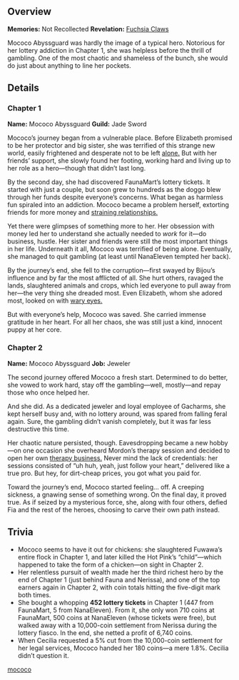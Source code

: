 <!-- title: Mococo Abyssguard -->
<!-- quote: I'm not a criminal, I'm Mococo!-->
<!-- chapters: -1 -->
<!-- images: (Mococo's Chapter 1 Profile), (Mococo fighting along with Fuwawa), (Mococo's Chapter 2 Profile), (Mococo turning against Fia in Chapter 2's Ending) -->
<!-- model: false -->

## Overview

**Memories:** Not Recollected
**Revelation:** [Fuchsia Claws](#entry:fuchsia-claws-entry)

Mococo Abyssguard was hardly the image of a typical hero. Notorious for her lottery addiction in Chapter 1, she was helpless before the thrill of gambling. One of the most chaotic and shameless of the bunch, she would do just about anything to line her pockets.

## Details

### Chapter 1

**Name:** Mococo Abyssguard
**Guild:** Jade Sword

Mococo’s journey began from a vulnerable place. Before Elizabeth promised to be her protector and big sister, she was terrified of this strange new world, easily frightened and desperate not to be left [alone.](https://www.youtube.com/live/OSjlqA0FS9Q?feature=shared&t=4128) But with her friends’ support, she slowly found her footing, working hard and living up to her role as a hero—though that didn’t last long.

By the second day, she had discovered FaunaMart’s lottery tickets. It started with just a couple, but soon grew to hundreds as the doggo blew through her funds despite everyone’s concerns. What began as harmless fun spiraled into an addiction. Mococo became a problem herself, extorting friends for more money and [straining relationships.](https://www.youtube.com/live/5swK4fB2smo?t=1251)

Yet there were glimpses of something more to her. Her obsession with money led her to understand she actually needed to _work_ for it—do business, hustle. Her sister and friends were still the most important things in her life. Underneath it all, Mococo was terrified of being alone. Eventually, she managed to quit gambling (at least until NanaEleven tempted her back).

By the journey’s end, she fell to the corruption—first swayed by Bijou’s influence and by far the most afflicted of all. She hurt others, ravaged the lands, slaughtered animals and crops, which led everyone to pull away from her—the very thing she dreaded most. Even Elizabeth, whom she adored most, looked on with [wary eyes.](https://www.youtube.com/live/6TXwZjXEoxk?si=N5N4vgyOALaXs9db&t=1610)

But with everyone’s help, Mococo was saved. She carried immense gratitude in her heart. For all her chaos, she was still just a kind, innocent puppy at her core.

### Chapter 2

**Name:** Mococo Abyssguard
**Job:** Jeweler

The second journey offered Mococo a fresh start. Determined to do better, she vowed to work hard, stay off the gambling—well, mostly—and repay those who once helped her.

And she did. As a dedicated jeweler and loyal employee of Gacharms, she kept herself busy and, with no lottery around, was spared from falling feral again. Sure, the gambling didn’t vanish completely, but it was far less destructive this time.

Her chaotic nature persisted, though. Eavesdropping became a new hobby—on one occasion she overheard Mordon’s therapy session and decided to open her own [therapy business.](https://www.youtube.com/live/T2StVW1kSxw?si=-ZizHO6g5xCSHEr9&t=9493) Never mind the lack of credentials: her sessions consisted of “uh huh, yeah, just follow your heart,” delivered like a true pro. But hey, for dirt-cheap prices, you got what you paid for.

Toward the journey’s end, Mococo started feeling... off. A creeping sickness, a gnawing sense of something wrong. On the final day, it proved true. As if seized by a mysterious force, she, along with four others, defied Fia and the rest of the heroes, choosing to carve their own path instead.

## Trivia

- Mococo seems to have it out for chickens: she slaughtered Fuwawa’s entire flock in Chapter 1, and later killed the Hot Pink’s “child”—which happened to take the form of a chicken—on sight in Chapter 2.
- Her relentless pursuit of wealth made her the third richest hero by the end of Chapter 1 (just behind Fauna and Nerissa), and one of the top earners again in Chapter 2, with coin totals hitting the five-digit mark both times.
- She bought a whopping **452 lottery tickets** in Chapter 1 (447 from FaunaMart, 5 from NanaEleven). From it, she only won 710 coins at FaunaMart, 500 coins at NanaEleven (whose tickets were free), but walked away with a 10,000-coin settlement from Nerissa during the lottery fiasco. In the end, she netted a profit of 6,740 coins.
- When Cecilia requested a 5% cut from the 10,000-coin settlement for her legal services, Mococo handed her 180 coins—a mere 1.8%. Cecilia didn’t question it.

[mococo](#easter:easter-mococo)

